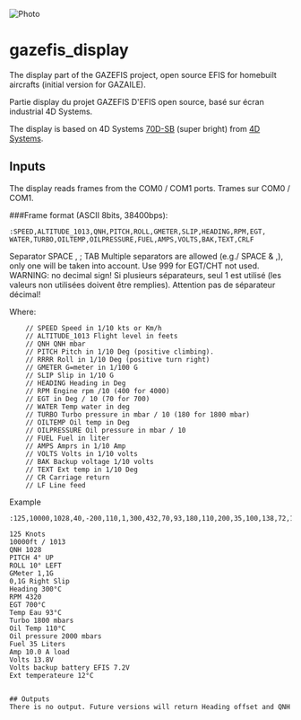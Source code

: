 ![Photo](https://github.com/fve/gazefis_display/blob/master/images_for_doc/gazefis1.jpg)

# gazefis_display
The display part of the GAZEFIS project, open source EFIS for homebuilt aircrafts (initial version for GAZAILE).

Partie display du projet GAZEFIS D'EFIS open source, basé sur écran industrial 4D Systems.

The display is based on 4D Systems [70D-SB](https://4dsystems.com.au/products/4d-intelligent-hmi-display-modules/gen4-ulcd-70d-sb) (super bright) from [4D Systems](https://4dsystems.com.au).

## Inputs

The display reads frames from the COM0 / COM1 ports. Trames sur COM0 / COM1.

###Frame format (ASCII 8bits, 38400bps):
```
:SPEED,ALTITUDE_1013,QNH,PITCH,ROLL,GMETER,SLIP,HEADING,RPM,EGT,
WATER,TURBO,OILTEMP,OILPRESSURE,FUEL,AMPS,VOLTS,BAK,TEXT,CRLF
```

Separator SPACE , ; TAB
Multiple separators are allowed (e.g./ SPACE & ,), only one will be taken into account. Use 999 for EGT/CHT not used. WARNING: no decimal sign!
Si plusieurs séparateurs, seul 1 est utilisé (les valeurs non utilisées doivent être remplies). Attention pas de séparateur décimal!

Where:
```
    // SPEED Speed in 1/10 kts or Km/h
    // ALTITUDE_1013 Flight level in feets
    // QNH QNH mbar
    // PITCH Pitch in 1/10 Deg (positive climbing). 
    // RRRR Roll in 1/10 Deg (positive turn right)
    // GMETER G=meter in 1/100 G
    // SLIP Slip in 1/10 G
    // HEADING Heading in Deg
    // RPM Engine rpm /10 (400 for 4000)
    // EGT in Deg / 10 (70 for 700)
    // WATER Temp water in deg
    // TURBO Turbo pressure in mbar / 10 (180 for 1800 mbar)
    // OILTEMP Oil temp in Deg
    // OILPRESSURE Oil pressure in mbar / 10
    // FUEL Fuel in liter
    // AMPS Amprs in 1/10 Amp
    // VOLTS Volts in 1/10 volts
    // BAK Backup voltage 1/10 volts
    // TEXT Ext temp in 1/10 Deg
    // CR Carriage return
    // LF Line feed
```

Example
```
:125,10000,1028,40,-200,110,1,300,432,70,93,180,110,200,35,100,138,72,12CRLF

125 Knots
10000ft / 1013
QNH 1028
PITCH 4° UP
ROLL 10° LEFT
GMeter 1,1G
0,1G Right Slip
Heading 300°C
RPM 4320
EGT 700°C
Temp Eau 93°C
Turbo 1800 mbars
Oil Temp 110°C
Oil pressure 2000 mbars
Fuel 35 Liters
Amp 10.0 A load
Volts 13.8V
Volts backup battery EFIS 7.2V
Ext temperateure 12°C


## Outputs
There is no output. Future versions will return Heading offset and QNH 
